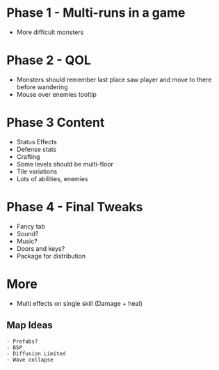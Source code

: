 # Phase 1 - Multi-runs in a game
- More difficult monsters 

# Phase 2 - QOL
- Monsters should remember last place saw player and move to there before wandering
- Mouse over enemies tooltip

# Phase 3 Content
- Status Effects
- Defense stats
- Crafting
- Some levels should be multi-floor
- Tile variations
- Lots of abilities, enemies

# Phase 4 - Final Tweaks
- Fancy tab
- Sound?
- Music?
- Doors and keys?
- Package for distribution

# More
- Multi effects on single skill (Damage + heal)

## Map Ideas
    - Prefabs?
    - BSP
    - Diffusion Limited
    - Wave collapse
